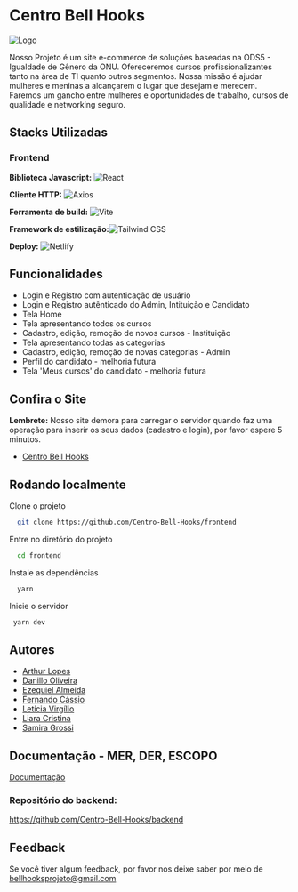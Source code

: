 
# Centro Bell Hooks

  ![Logo](https://ik.imagekit.io/lidskey/PI/logobellhooksoficial_resized_small_hd.png?updatedAt=1728139094804)

Nosso Projeto é um site e-commerce de soluções baseadas na ODS5 - Igualdade de Gênero da ONU. Ofereceremos cursos profissionalizantes tanto na área de TI quanto outros segmentos. Nossa missão é ajudar mulheres e meninas a alcançarem o lugar que desejam e merecem. Faremos um gancho entre mulheres e oportunidades de trabalho, cursos de qualidade e networking seguro.

## Stacks Utilizadas 
### Frontend


**Biblioteca Javascript:** ![React](https://img.shields.io/badge/React-20232A?style=for-the-badge&logo=react&logoColor=61DAFB) 

 **Cliente HTTP:** ![Axios](https://img.shields.io/badge/Axios-5A29E4?style=for-the-badge&logo=axios&logoColor=white)

**Ferramenta de build:** ![Vite](https://img.shields.io/badge/Vite-646CFF?style=for-the-badge&logo=vite&logoColor=white) 

**Framework de estilização:**![Tailwind CSS](https://img.shields.io/badge/Tailwind_CSS-38B2AC?style=for-the-badge&logo=tailwind-css&logoColor=white) 

**Deploy:** ![Netlify](https://img.shields.io/badge/Netlify-000000?style=for-the-badge&logo=netlify&logoColor=white)  


## Funcionalidades

- Login e Registro com autenticação de usuário
- Login e Registro autênticado do Admin, Intituição e Candidato
- Tela Home 
- Tela apresentando todos os cursos 
- Cadastro, edição, remoção de novos cursos - Instituição
- Tela apresentando todas as categorias
- Cadastro, edição, remoção de novas categorias - Admin
- Perfil do candidato - melhoria futura
- Tela 'Meus cursos' do candidato - melhoria futura


## Confira o Site
**Lembrete:** Nosso site demora para carregar o servidor quando faz uma operação para inserir os seus dados (cadastro e login), por favor espere 5 minutos. 

 - [Centro Bell Hooks](https://centro-bellhooks.netlify.app/)


## Rodando localmente

Clone o projeto

```bash
  git clone https://github.com/Centro-Bell-Hooks/frontend
```

Entre no diretório do projeto

```bash
  cd frontend
```

Instale as dependências

```bash
  yarn
```

Inicie o servidor

```bash
 yarn dev
```


## Autores

- [Arthur Lopes](https://github.com/arthurlopes7)
- [Danillo Oliveira](https://github.com/DanNilloOli)
- [Ezequiel Almeida](https://github.com/EzeAlmeida)
- [Fernando Cássio](https://github.com/FernandoCassioDev)
- [Letícia Virgílio](https://github.com/Virgilioleticia)
- [Liara Cristina](https://github.com/lidskey)
- [Samira Grossi](https://github.com/sam-grs)


## Documentação - MER, DER, ESCOPO

[Documentação](https://github.com/Centro-Bell-Hooks/documentacao)

### Repositório do backend: 
https://github.com/Centro-Bell-Hooks/backend

## Feedback

Se você tiver algum feedback, por favor nos deixe saber por meio de bellhooksprojeto@gmail.com

